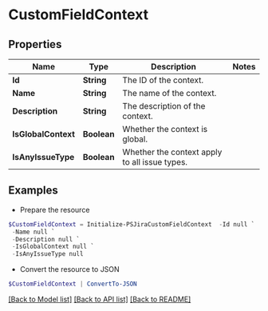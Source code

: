 # CustomFieldContext
## Properties

Name | Type | Description | Notes
------------ | ------------- | ------------- | -------------
**Id** | **String** | The ID of the context. | 
**Name** | **String** | The name of the context. | 
**Description** | **String** | The description of the context. | 
**IsGlobalContext** | **Boolean** | Whether the context is global. | 
**IsAnyIssueType** | **Boolean** | Whether the context apply to all issue types. | 

## Examples

- Prepare the resource
```powershell
$CustomFieldContext = Initialize-PSJiraCustomFieldContext  -Id null `
 -Name null `
 -Description null `
 -IsGlobalContext null `
 -IsAnyIssueType null
```

- Convert the resource to JSON
```powershell
$CustomFieldContext | ConvertTo-JSON
```

[[Back to Model list]](../README.md#documentation-for-models) [[Back to API list]](../README.md#documentation-for-api-endpoints) [[Back to README]](../README.md)

